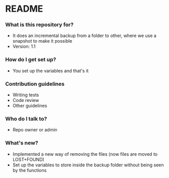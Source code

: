 # README #

### What is this repository for? ###

* It does an incremental backup from a folder to other, where we use a snapshot to make it possible
* Version: 1.1

### How do I get set up? ###

* You set up the variables and that's it

### Contribution guidelines ###

* Writing tests
* Code review
* Other guidelines

### Who do I talk to? ###

* Repo owner or admin

### What's new? ###

* Implemented a new way of removing the files (now files are moved to LOST+FOUND)
* Set up the variables to store inside the backup folder without being seen by the functions
